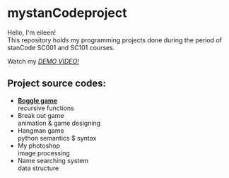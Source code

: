 # mystanCodeproject
Hello, I'm eileen!\
This repository holds my programming projects done during the period of stanCode SC001 and SC101 courses.

Watch my *[DEMO VIDEO!](https://drive.google.com/drive/folders/1Gi3bn9qPW_gR0ISyGzVPLd5Bztdvd7rF?fbclid=IwAR36BW3v_bHn-Idsh-0_ROSWLwrXOzoervZId25OOzH2LX4b6FCGDfULdDg)*

## Project source codes:
- **[Boggle game](https://github.com/tungtunghung/mystanCodeproject/blob/main/mystanCodeprojects/boggle_game/boggle.py)**\
  recursive functions
- Break out game\
  animation & game designing
- Hangman game\
  python semantics $ syntax
- My photoshop\
  image processing
- Name searching system\
  data structure
